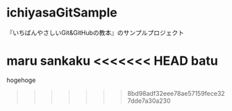 # ichiyasaGitSample
『いちばんやさしいGit&GitHubの教本』のサンプルプロジェクト

maru
sankaku
<<<<<<< HEAD
batu
=======
hogehoge
>>>>>>> 8bd98adf32eee78ae57159fece327dde7a30a230

